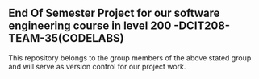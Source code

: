 ## End Of Semester Project for our software engineering course in level 200 -DCIT208-TEAM-35(CODELABS)
This repository belongs to the group members of the above stated group and will serve as version control for our project work.
 
